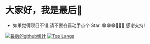 # 大家好，我是最后👋

- 如果觉得项目不错,请不要吝啬动手点个 Star. 😁😁😁🎉🎉🎉 感谢支持!

[![最后的github统计](https://github-readme-stats.anuraghazra1.vercel.app/api?username=zuihou&show_icons=true&title_color=fff&icon_color=79ff97&text_color=9f9f9f&bg_color=151515)](https://github.com/zuihou/lamp-cloud)
[![Top Langs](https://github-readme-stats.vercel.app/api/top-langs/?username=zuihou&layout=compact&theme=radical)](https://github.com/zuihou/lamp-cloud)
